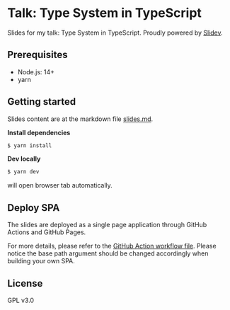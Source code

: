 # Talk: Type System in TypeScript

Slides for my talk: Type System in TypeScript. Proudly powered by [Slidev](https://github.com/slidevjs/slidev).

## Prerequisites

- Node.js: 14+
- yarn

## Getting started

Slides content are at the markdown file [slides.md](./slides.md).

**Install dependencies**

```bash
$ yarn install
```

**Dev locally**

```bash
$ yarn dev
```

will open browser tab automatically.

## Deploy SPA

The slides are deployed as a single page application through GitHub Actions and GitHub Pages.

For more details, please refer to the [GitHub Action workflow file](./.github/workflows/deploy-pages.yml). Please notice the base path argument should be changed accordingly when building your own SPA.

## License

GPL v3.0
